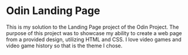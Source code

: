 # Odin Landing Page

This is my solution to the Landing Page project of the Odin Project. The purpose of this project was to showcase my ability to create a web page from a provided design, utilizing HTML and CSS. I love video games and video game history so that is the theme I chose.
